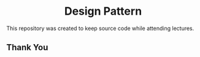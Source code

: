 <h1 align="center">Design Pattern</h1>

This repository was created to keep source code while attending lectures.

## Thank You

